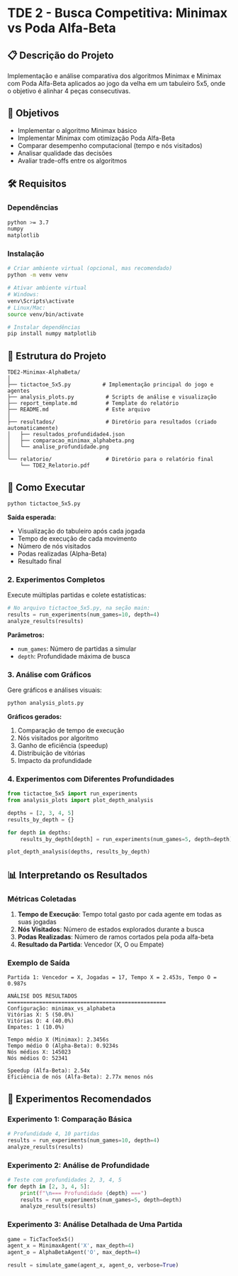 # TDE 2 - Busca Competitiva: Minimax vs Poda Alfa-Beta

## 📋 Descrição do Projeto

Implementação e análise comparativa dos algoritmos Minimax e Minimax com Poda Alfa-Beta aplicados ao jogo da velha em um tabuleiro 5x5, onde o objetivo é alinhar 4 peças consecutivas.

## 🎯 Objetivos

- Implementar o algoritmo Minimax básico
- Implementar Minimax com otimização Poda Alfa-Beta
- Comparar desempenho computacional (tempo e nós visitados)
- Analisar qualidade das decisões
- Avaliar trade-offs entre os algoritmos

## 🛠️ Requisitos

### Dependências

```bash
python >= 3.7
numpy
matplotlib
```

### Instalação

```bash
# Criar ambiente virtual (opcional, mas recomendado)
python -m venv venv

# Ativar ambiente virtual
# Windows:
venv\Scripts\activate
# Linux/Mac:
source venv/bin/activate

# Instalar dependências
pip install numpy matplotlib
```

## 📁 Estrutura do Projeto

```
TDE2-Minimax-AlphaBeta/
│
├── tictactoe_5x5.py          # Implementação principal do jogo e agentes
├── analysis_plots.py          # Scripts de análise e visualização
├── report_template.md         # Template do relatório
├── README.md                  # Este arquivo
│
├── resultados/                # Diretório para resultados (criado automaticamente)
│   ├── resultados_profundidade4.json
│   ├── comparacao_minimax_alphabeta.png
│   └── analise_profundidade.png
│
└── relatorio/                 # Diretório para o relatório final
    └── TDE2_Relatorio.pdf
```

## 🚀 Como Executar

```bash
python tictactoe_5x5.py
```

**Saída esperada:**
- Visualização do tabuleiro após cada jogada
- Tempo de execução de cada movimento
- Número de nós visitados
- Podas realizadas (Alpha-Beta)
- Resultado final

### 2. Experimentos Completos

Execute múltiplas partidas e colete estatísticas:

```python
# No arquivo tictactoe_5x5.py, na seção main:
results = run_experiments(num_games=10, depth=4)
analyze_results(results)
```

**Parâmetros:**
- `num_games`: Número de partidas a simular
- `depth`: Profundidade máxima de busca

### 3. Análise com Gráficos

Gere gráficos e análises visuais:

```bash
python analysis_plots.py
```

**Gráficos gerados:**
1. Comparação de tempo de execução
2. Nós visitados por algoritmo
3. Ganho de eficiência (speedup)
4. Distribuição de vitórias
5. Impacto da profundidade

### 4. Experimentos com Diferentes Profundidades

```python
from tictactoe_5x5 import run_experiments
from analysis_plots import plot_depth_analysis

depths = [2, 3, 4, 5]
results_by_depth = {}

for depth in depths:
    results_by_depth[depth] = run_experiments(num_games=5, depth=depth)

plot_depth_analysis(depths, results_by_depth)
```

## 📊 Interpretando os Resultados

### Métricas Coletadas

1. **Tempo de Execução**: Tempo total gasto por cada agente em todas as suas jogadas
2. **Nós Visitados**: Número de estados explorados durante a busca
3. **Podas Realizadas**: Número de ramos cortados pela poda alfa-beta
4. **Resultado da Partida**: Vencedor (X, O ou Empate)

### Exemplo de Saída

```
Partida 1: Vencedor = X, Jogadas = 17, Tempo X = 2.453s, Tempo O = 0.987s

ANÁLISE DOS RESULTADOS
==================================================
Configuração: minimax_vs_alphabeta
Vitórias X: 5 (50.0%)
Vitórias O: 4 (40.0%)
Empates: 1 (10.0%)

Tempo médio X (Minimax): 2.3456s
Tempo médio O (Alpha-Beta): 0.9234s
Nós médios X: 145023
Nós médios O: 52341

Speedup (Alfa-Beta): 2.54x
Eficiência de nós (Alfa-Beta): 2.77x menos nós
```

## 🧪 Experimentos Recomendados

### Experimento 1: Comparação Básica
```python
# Profundidade 4, 10 partidas
results = run_experiments(num_games=10, depth=4)
analyze_results(results)
```

### Experimento 2: Análise de Profundidade
```python
# Teste com profundidades 2, 3, 4, 5
for depth in [2, 3, 4, 5]:
    print(f"\n=== Profundidade {depth} ===")
    results = run_experiments(num_games=5, depth=depth)
    analyze_results(results)
```

### Experimento 3: Análise Detalhada de Uma Partida
```python
game = TicTacToe5x5()
agent_x = MinimaxAgent('X', max_depth=4)
agent_o = AlphaBetaAgent('O', max_depth=4)

result = simulate_game(agent_x, agent_o, verbose=True)
```